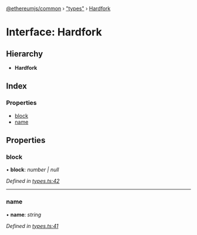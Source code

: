 [@ethereumjs/common](../README.md) › ["types"](../modules/_types_.md) › [Hardfork](_types_.hardfork.md)

# Interface: Hardfork

## Hierarchy

* **Hardfork**

## Index

### Properties

* [block](_types_.hardfork.md#block)
* [name](_types_.hardfork.md#name)

## Properties

###  block

• **block**: *number | null*

*Defined in [types.ts:42](https://github.com/ethereumjs/ethereumjs-vm/blob/master/packages/common/src/types.ts#L42)*

___

###  name

• **name**: *string*

*Defined in [types.ts:41](https://github.com/ethereumjs/ethereumjs-vm/blob/master/packages/common/src/types.ts#L41)*
